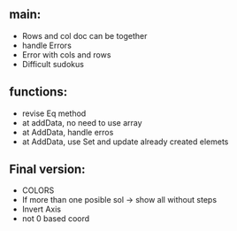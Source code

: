 ## main:
- Rows and col doc can be together
- handle Errors
- Error with cols and rows
- Difficult sudokus

## functions:
- revise Eq method
- at addData, no need to use array
- at AddData, handle erros
- at AddData, use Set and update already created elemets

## Final version:
- COLORS
- If more than one posible sol -> show all without steps
- Invert Axis 
- not 0 based coord